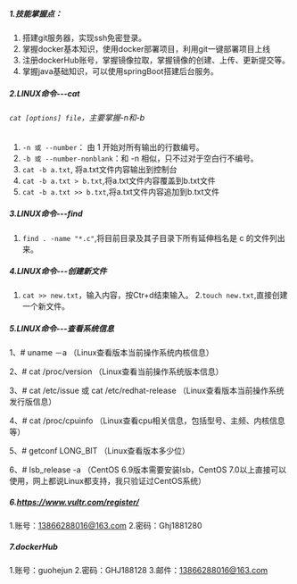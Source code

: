 ##### 1.技能掌握点：
1. 搭建git服务器，实现ssh免密登录。
2. 掌握docker基本知识，使用docker部署项目，利用git一键部署项目上线
3. 注册dockerHub账号，掌握镜像拉取，掌握镜像的创建、上传、更新提交等。
4. 掌握java基础知识，可以使用springBoot搭建后台服务。


##### 2.LINUX命令---cat
###### ```cat [options] file```，主要掌握-n和-b
1. ```-n 或 --number```： 由 1 开始对所有输出的行数编号。
2. ```-b 或 --number-nonblank```：和 -n 相似，只不过对于空白行不编号。
3. ```cat -b a.txt```, 将a.txt文件内容输出到控制台
4. ```cat -b a.txt > b.txt```,将a.txt文件内容覆盖到b.txt文件
5. ```cat -b a.txt >> b.txt```,将a.txt文件内容追加到b.txt文件

##### 3.LINUX命令---find
1. ```find . -name "*.c"```,将目前目录及其子目录下所有延伸档名是 c 的文件列出来。

##### 4.LINUX命令---创建新文件
1. ```cat >> new.txt```，输入内容，按Ctr+d结束输入。
2.```touch new.txt```,直接创建一个新文件。

##### 5.LINUX命令---查看系统信息
1、# uname －a （Linux查看版本当前操作系统内核信息）

2、# cat /proc/version （Linux查看当前操作系统版本信息）

3、# cat /etc/issue 或 cat /etc/redhat-release （Linux查看版本当前操作系统发行版信息）

4、# cat /proc/cpuinfo （Linux查看cpu相关信息，包括型号、主频、内核信息等）

5、# getconf LONG_BIT （Linux查看版本多少位）

6、# lsb_release -a （CentOS 6.9版本需要安装lsb，CentOS 7.0以上直接可以使用，网上都说Linux都支持，我只验证过CentOS系统）

##### 6.https://www.vultr.com/register/
1.账号：13866288016@163.com
2.密码：Ghj1881280


##### 7.dockerHub
1.账号：guohejun
2.密码：GHJ188128
3.邮件：13866288016@163.com